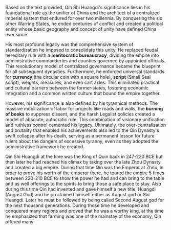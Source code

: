 Based on the text provided, Qin Shi Huangdi's significance lies in his foundational role as the unifier of China and the architect of a centralized imperial system that endured for over two millennia. By conquering the six other Warring States, he ended centuries of conflict and created a political entity whose basic geography and concept of unity have defined China ever since.

His most profound legacy was the comprehensive system of standardization he imposed to consolidate this unity. He replaced feudal hereditary rule with a **meritocratic bureaucracy**, dividing the empire into administrative commanderies and counties governed by appointed officials. This revolutionary model of centralized governance became the blueprint for all subsequent dynasties. Furthermore, he enforced universal standards for **currency** (the circular coin with a square hole), **script** (Small Seal script), weights, measures, and even cart axles. This eliminated practical and cultural barriers between the former states, fostering economic integration and a common written culture that bound the empire together.

However, his significance is also defined by his tyrannical methods. The massive mobilization of labor for projects like roads and walls, the **burning of books** to suppress dissent, and the harsh Legalist policies created a model of absolute, autocratic rule. This combination of visionary unification and ruthless control cemented his legacy. Ultimately, the over-centralization and brutality that enabled his achievements also led to the Qin Dynasty's swift collapse after his death, serving as a permanent lesson for future rulers about the dangers of excessive tyranny, even as they adopted the administrative framework he created.

Qin Shi Huangdi at the time was the King of Quin back in 247-220 BCE but then later he had reached his climax by taking over the late Zhou Dynasty and created a big empire. During that time Qin was the Emperor at Zhou, in order to prove his worth of the emperor there, he toured the empire 5 times between 220-210 BCE to show the power he had and can bring to the table and as well offerings to the spirits to bring those a safe place to stay. Also during this time Qin had invented and gave himself a new title, Huangdi (August God) and he proclaimed himself either as August god or Shi Huangdi. Later he must be followed by being called Second August god for the next thousand generations. During those time he developed and conquered many regions and proved that he was a worthy king, at the time he emphasized that farming was one of the mainstay of the economy, Qin offered many 